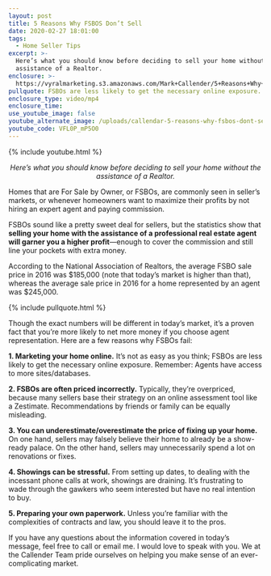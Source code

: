 ```yaml
---
layout: post
title: 5 Reasons Why FSBOS Don’t Sell
date: 2020-02-27 18:01:00
tags:
  - Home Seller Tips
excerpt: >-
  Here’s what you should know before deciding to sell your home without the
  assistance of a Realtor.
enclosure: >-
  https://vyralmarketing.s3.amazonaws.com/Mark+Callender/5+Reasons+Why+FSBOS+Dont+Sell.mp4
pullquote: FSBOs are less likely to get the necessary online exposure.
enclosure_type: video/mp4
enclosure_time:
use_youtube_image: false
youtube_alternate_image: /uploads/callendar-5-reasons-why-fsbos-dont-sell-youtube.jpg
youtube_code: VFL0P_mP5O0
---
```


{% include youtube.html %}

<p style="text-align:center;"><em>Here’s what you should know before deciding to sell your home without the assistance of a Realtor.</em></p>

Homes that are For Sale by Owner, or FSBOs, are commonly seen in seller’s markets, or whenever homeowners want to maximize their profits by not hiring an expert agent and paying commission.&nbsp;

FSBOs sound like a pretty sweet deal for sellers, but the statistics show that **selling your home with the assistance of a professional real estate agent will garner you a higher profit**—enough to cover the commission and still line your pockets with extra money.&nbsp;

According to the National Association of Realtors, the average FSBO sale price in 2016 was $185,000 (note that today’s market is higher than that), whereas the average sale price in 2016 for a home represented by an agent was $245,000.&nbsp;

{% include pullquote.html %}

Though the exact numbers will be different in today’s market, it’s a proven fact that you’re more likely to net more money if you choose agent representation. Here are a few reasons why FSBOs fail:

**1\. Marketing your home online.** It’s not as easy as you think; FSBOs are less likely to get the necessary online exposure. Remember: Agents have access to more sites/databases.&nbsp;

**2\. FSBOs are often priced incorrectly.** Typically, they’re overpriced, because many sellers base their strategy on an online assessment tool like a Zestimate. Recommendations by friends or family can be equally misleading.&nbsp;

**3\. You can underestimate/overestimate the price of fixing up your home.** On one hand, sellers may falsely believe their home to already be a show-ready palace. On the other hand, sellers may unnecessarily spend a lot on renovations or fixes.&nbsp;

**4\. Showings can be stressful.** From setting up dates, to dealing with the incessant phone calls at work, showings are draining. It’s frustrating to wade through the gawkers who seem interested but have no real intention to buy.&nbsp;

**5\. Preparing your own paperwork.** Unless you’re familiar with the complexities of contracts and law, you should leave it to the pros.&nbsp;

If you have any questions about the information covered in today’s message, feel free to call or email me. I would love to speak with you. We at the Callender Team pride ourselves on helping you make sense of an ever-complicating market.